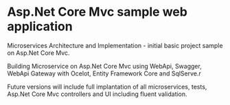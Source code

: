 # Asp.Net Core Mvc sample web application
 <P>Microservices Architecture and Implementation - initial basic project sample on Asp.Net Core Mvc.</P>
 <P>Building Microservice on Asp.Net Core Mvc using WebApi, Swagger, WebApi Gateway with Ocelot, Entity Framework Core and SqlServe.r</P>   
 <P>Future versions will include full implantation of all microservices, tests, Asp.Net Core Mvc controllers and UI including fluent validation.</P>

